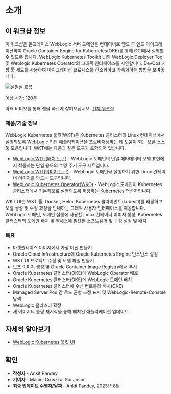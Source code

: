 # 소개

## 이 워크샵 정보

이 워크샵은 온프레미스 WebLogic 서버 도메인을 컨테이너로 엔드 투 엔드 마이그레이션하여 Oracle Container Engine for Kubernetes(OKE)를 통해 OCI에서 실행할 수 있도록 합니다. WebLogic Kubernetes Toolkit UI와 WebLogic Deployer Tool 및 Weblogic Kubernetes Operator의 그래픽 인터페이스를 시연합니다. DevOps 지향 툴 세트를 사용하여 마이그레이션 프로세스를 간소화하고 가속화하는 방법을 보여줍니다.

![실험실 흐름](images/lab-flow.png)

예상 시간: 120분

아래 비디오를 통해 랩을 빠르게 살펴보십시오. [전체 워크샵](videohub:1_q1mmkimy)

### 제품/기술 정보

WebLogic Kubernetes 툴킷(WKT)은 Kubernetes 클러스터의 Linux 컨테이너에서 실행되도록 WebLogic 기반 애플리케이션을 프로비저닝하는 데 도움이 되는 오픈 소스 툴 모음입니다. WKT에는 다음과 같은 도구가 포함되어 있습니다.  

*   [WebLogic WDT(배치 도구)](https://github.com/oracle/weblogic-deploy-tooling) - WebLogic 도메인의 단일 메타데이터 모델 표현에서 작동하는 단일 용도의 수명 주기 도구 세트입니다.
*   [WebLogic WIT(이미지 도구)](https://github.com/oracle/weblogic-image-tool) - WebLogic 도메인을 실행하기 위한 Linux 컨테이너 이미지를 만드는 도구입니다.
*   [WebLogic Kubernetes Operator(WKO)](https://github.com/oracle/weblogic-kubernetes-operator) - WebLogic 도메인이 Kubernetes 클러스터에서 기본적으로 실행되도록 허용하는 Kubernetes 연산자입니다.

WKT UI는 WKT 툴, Docker, Helm, Kubernetes 클라이언트(kubectl)를 래핑하고 모델 생성 및 수정 과정을 안내하는 그래픽 사용자 인터페이스를 제공합니다. WebLogic 도메인, 도메인 실행에 사용할 Linux 컨테이너 이미지 생성, Kubernetes 클러스터의 도메인 배치 및 액세스에 필요한 소프트웨어 및 구성 설정 및 배치

### 목표

*   마켓플레이스 이미지에서 가상 머신 만들기
*   Oracle Cloud Infrastructure에 Oracle Kubernetes Engine 인스턴스 설정
*   WKT UI 프로젝트 수정 및 모델 파일 만들기
*   보조 이미지 생성 및 Oracle Container Image Registry에서 푸시
*   Oracle Kubernetes 클러스터(OKE)에 WebLogic Operator 배포
*   Oracle Kubernetes 클러스터(OKE)에 WebLogic 도메인 배치
*   Oracle Kubernetes 클러스터에 수신 컨트롤러 배치(OKE)
*   Managed Server Pod 간 로드 균형 조정 표시 및 WebLogic-Remote-Console 탐색
*   WebLogic 클러스터 확장
*   새 이미지의 롤링 재시작을 통해 배치된 애플리케이션 업데이트

## 자세히 알아보기

*   [WebLogic Kubernetes 툴킷 UI](https://oracle.github.io/weblogic-toolkit-ui/)

## 확인

*   **작성자** - Ankit Pandey
*   **기여자** - Maciej Gruszka, Sid Joshi
*   **최종 업데이트 수행자/날짜** - Ankit Pandey, 2023년 8월